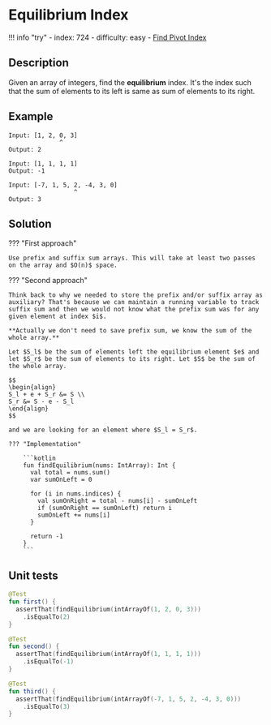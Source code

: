 # Equilibrium Index

!!! info "try"
    - index: 724
    - difficulty: easy
    - [Find Pivot Index](https://leetcode.com/problems/find-pivot-index/description/)


## Description

Given an array of integers, find the **equilibrium** index. It's the index such that the sum of elements to its left is same as sum of elements to its right.

## Example

```
Input: [1, 2, 0, 3]
              ^
Output: 2

Input: [1, 1, 1, 1]
Output: -1

Input: [-7, 1, 5, 2, -4, 3, 0]
                  ^
Output: 3
```

## Solution

??? "First approach"

    Use prefix and suffix sum arrays. This will take at least two passes on the array and $O(n)$ space.

??? "Second approach"

    Think back to why we needed to store the prefix and/or suffix array as auxiliary? That's because we can maintain a running variable to track suffix sum and then we would not know what the prefix sum was for any given element at index $i$.

    **Actually we don't need to save prefix sum, we know the sum of the whole array.**

    Let $S_l$ be the sum of elements left the equilibrium element $e$ and let $S_r$ be the sum of elements to its right. Let $S$ be the sum of the whole array.

    $$
    \begin{align}
    S_l + e + S_r &= S \\
    S_r &= S - e - S_l
    \end{align}
    $$

    and we are looking for an element where $S_l = S_r$.

    ??? "Implementation"

        ```kotlin
        fun findEquilibrium(nums: IntArray): Int {
          val total = nums.sum()
          var sumOnLeft = 0

          for (i in nums.indices) {
            val sumOnRight = total - nums[i] - sumOnLeft
            if (sumOnRight == sumOnLeft) return i
            sumOnLeft += nums[i]
          }

          return -1
        }
        ```

## Unit tests

```kotlin
@Test
fun first() {
  assertThat(findEquilibrium(intArrayOf(1, 2, 0, 3)))
    .isEqualTo(2)
}

@Test
fun second() {
  assertThat(findEquilibrium(intArrayOf(1, 1, 1, 1)))
    .isEqualTo(-1)
}

@Test
fun third() {
  assertThat(findEquilibrium(intArrayOf(-7, 1, 5, 2, -4, 3, 0)))
    .isEqualTo(3)
}
```



